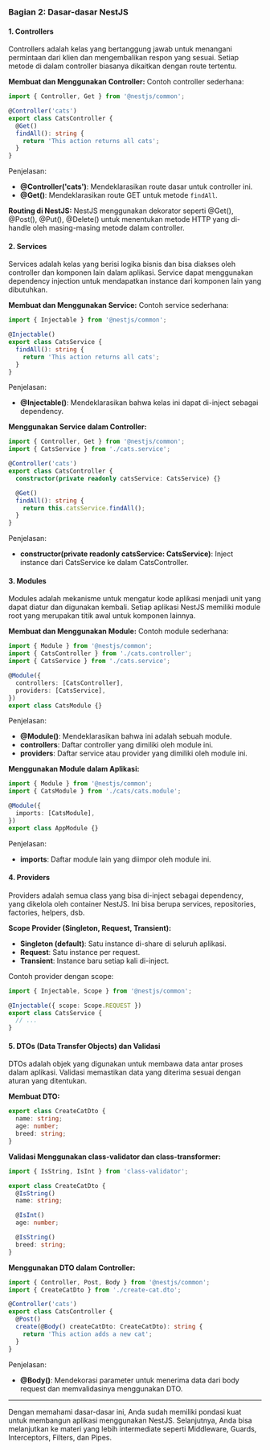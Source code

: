 ### Bagian 2: Dasar-dasar NestJS

#### 1. Controllers
Controllers adalah kelas yang bertanggung jawab untuk menangani permintaan dari klien dan mengembalikan respon yang sesuai. Setiap metode di dalam controller biasanya dikaitkan dengan route tertentu.

**Membuat dan Menggunakan Controller:**
Contoh controller sederhana:

```typescript
import { Controller, Get } from '@nestjs/common';

@Controller('cats')
export class CatsController {
  @Get()
  findAll(): string {
    return 'This action returns all cats';
  }
}
```

Penjelasan:
- **@Controller('cats')**: Mendeklarasikan route dasar untuk controller ini.
- **@Get()**: Mendeklarasikan route GET untuk metode `findAll`.

**Routing di NestJS:**
NestJS menggunakan dekorator seperti @Get(), @Post(), @Put(), @Delete() untuk menentukan metode HTTP yang di-handle oleh masing-masing metode dalam controller.

#### 2. Services
Services adalah kelas yang berisi logika bisnis dan bisa diakses oleh controller dan komponen lain dalam aplikasi. Service dapat menggunakan dependency injection untuk mendapatkan instance dari komponen lain yang dibutuhkan.

**Membuat dan Menggunakan Service:**
Contoh service sederhana:

```typescript
import { Injectable } from '@nestjs/common';

@Injectable()
export class CatsService {
  findAll(): string {
    return 'This action returns all cats';
  }
}
```

Penjelasan:
- **@Injectable()**: Mendeklarasikan bahwa kelas ini dapat di-inject sebagai dependency.

**Menggunakan Service dalam Controller:**

```typescript
import { Controller, Get } from '@nestjs/common';
import { CatsService } from './cats.service';

@Controller('cats')
export class CatsController {
  constructor(private readonly catsService: CatsService) {}

  @Get()
  findAll(): string {
    return this.catsService.findAll();
  }
}
```

Penjelasan:
- **constructor(private readonly catsService: CatsService)**: Inject instance dari CatsService ke dalam CatsController.

#### 3. Modules
Modules adalah mekanisme untuk mengatur kode aplikasi menjadi unit yang dapat diatur dan digunakan kembali. Setiap aplikasi NestJS memiliki module root yang merupakan titik awal untuk komponen lainnya.

**Membuat dan Menggunakan Module:**
Contoh module sederhana:

```typescript
import { Module } from '@nestjs/common';
import { CatsController } from './cats.controller';
import { CatsService } from './cats.service';

@Module({
  controllers: [CatsController],
  providers: [CatsService],
})
export class CatsModule {}
```

Penjelasan:
- **@Module()**: Mendeklarasikan bahwa ini adalah sebuah module.
- **controllers**: Daftar controller yang dimiliki oleh module ini.
- **providers**: Daftar service atau provider yang dimiliki oleh module ini.

**Menggunakan Module dalam Aplikasi:**

```typescript
import { Module } from '@nestjs/common';
import { CatsModule } from './cats/cats.module';

@Module({
  imports: [CatsModule],
})
export class AppModule {}
```

Penjelasan:
- **imports**: Daftar module lain yang diimpor oleh module ini.

#### 4. Providers
Providers adalah semua class yang bisa di-inject sebagai dependency, yang dikelola oleh container NestJS. Ini bisa berupa services, repositories, factories, helpers, dsb.

**Scope Provider (Singleton, Request, Transient):**
- **Singleton (default)**: Satu instance di-share di seluruh aplikasi.
- **Request**: Satu instance per request.
- **Transient**: Instance baru setiap kali di-inject.

Contoh provider dengan scope:

```typescript
import { Injectable, Scope } from '@nestjs/common';

@Injectable({ scope: Scope.REQUEST })
export class CatsService {
  // ...
}
```

#### 5. DTOs (Data Transfer Objects) dan Validasi
DTOs adalah objek yang digunakan untuk membawa data antar proses dalam aplikasi. Validasi memastikan data yang diterima sesuai dengan aturan yang ditentukan.

**Membuat DTO:**

```typescript
export class CreateCatDto {
  name: string;
  age: number;
  breed: string;
}
```

**Validasi Menggunakan class-validator dan class-transformer:**

```typescript
import { IsString, IsInt } from 'class-validator';

export class CreateCatDto {
  @IsString()
  name: string;

  @IsInt()
  age: number;

  @IsString()
  breed: string;
}
```

**Menggunakan DTO dalam Controller:**

```typescript
import { Controller, Post, Body } from '@nestjs/common';
import { CreateCatDto } from './create-cat.dto';

@Controller('cats')
export class CatsController {
  @Post()
  create(@Body() createCatDto: CreateCatDto): string {
    return 'This action adds a new cat';
  }
}
```

Penjelasan:
- **@Body()**: Mendekorasi parameter untuk menerima data dari body request dan memvalidasinya menggunakan DTO.

---

Dengan memahami dasar-dasar ini, Anda sudah memiliki pondasi kuat untuk membangun aplikasi menggunakan NestJS. Selanjutnya, Anda bisa melanjutkan ke materi yang lebih intermediate seperti Middleware, Guards, Interceptors, Filters, dan Pipes.
